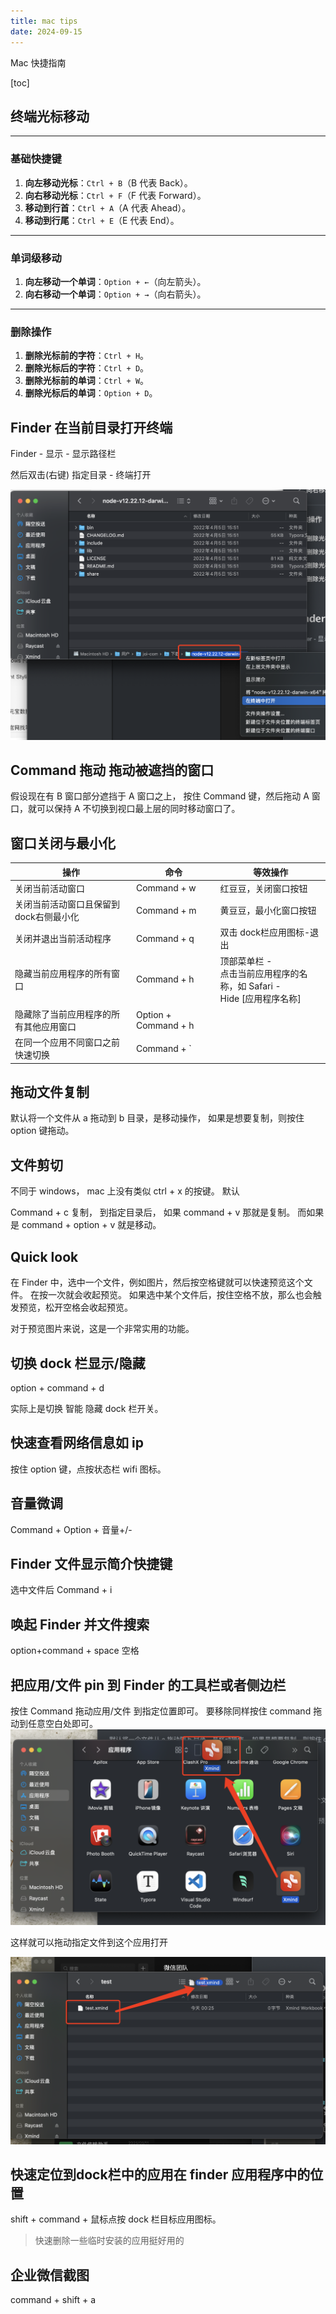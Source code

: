 ```yaml
---
title: mac tips
date: 2024-09-15
---
```


Mac 快捷指南

[toc]

## 终端光标移动

---

### 基础快捷键

1. **向左移动光标**：`Ctrl + B`（B 代表 Back）。
2. **向右移动光标**：`Ctrl + F`（F 代表 Forward）。
3. **移动到行首**：`Ctrl + A`（A 代表 Ahead）。
4. **移动到行尾**：`Ctrl + E`（E 代表 End）。

---

### 单词级移动

1. **向左移动一个单词**：`Option + ←`（向左箭头）。
2. **向右移动一个单词**：`Option + →`（向右箭头）。

---

### 删除操作

1. **删除光标前的字符**：`Ctrl + H`。
2. **删除光标后的字符**：`Ctrl + D`。
3. **删除光标前的单词**：`Ctrl + W`。
4. **删除光标后的单词**：`Option + D`。

## Finder 在当前目录打开终端

Finder - 显示 - 显示路径栏

然后双击(右键) 指定目录 - 终端打开

![image-20250312005704217](./assets/image-20250312005704217.png)

## Command 拖动 拖动被遮挡的窗口

假设现在有 B 窗口部分遮挡于 A 窗口之上， 按住 Command 键，然后拖动 A 窗口，就可以保持 A 不切换到视口最上层的同时移动窗口了。

## 窗口关闭与最小化

| 操作                                   | 命令                 | 等效操作                                                                         |
| -------------------------------------- | -------------------- | -------------------------------------------------------------------------------- |
| 关闭当前活动窗口                       | Command + w          | 红豆豆，关闭窗口按钮                                                             |
| 关闭当前活动窗口且保留到dock右侧最小化 | Command + m          | 黄豆豆，最小化窗口按钮                                                           |
| 关闭并退出当前活动程序                 | Command + q          | 双击 dock栏应用图标-退出                                                         |
| 隐藏当前应用程序的所有窗口             | Command + h          | 顶部菜单栏 - <br />点击当前应用程序的名称，如 Safari - <br />Hide [应用程序名称] |
| 隐藏除了当前应用程序的所有其他应用窗口 | Option + Command + h |                                                                                  |
| 在同一个应用不同窗口之前快速切换       | Command + `          |                                                                                  |

## 拖动文件复制

默认将一个文件从 a 拖动到 b 目录，是移动操作， 如果是想要复制，则按住 option 键拖动。

## 文件剪切

不同于 windows， mac 上没有类似 ctrl + x 的按键。 默认

Command + c 复制， 到指定目录后， 如果 command + v 那就是复制。 而如果 是 command + option + v 就是移动。

## Quick look

在 Finder 中，选中一个文件，例如图片，然后按空格键就可以快速预览这个文件。 在按一次就会收起预览。
如果选中某个文件后，按住空格不放，那么也会触发预览，松开空格会收起预览。

对于预览图片来说，这是一个非常实用的功能。

## 切换 dock 栏显示/隐藏

option + command + d

实际上是切换 智能 隐藏 dock 栏开关。

## 快速查看网络信息如 ip

按住 option 键，点按状态栏 wifi 图标。

## 音量微调

Command + Option + 音量+/-

## Finder 文件显示简介快捷键

选中文件后 Command + i

## 唤起 Finder 并文件搜索

option+command + space 空格

## 把应用/文件 pin 到 Finder 的工具栏或者侧边栏

按住 Command 拖动应用/文件 到指定位置即可。 要移除同样按住 command 拖动到任意空白处即可。 ![image-20250312002323180](./assets/image-20250312002323180.png)

这样就可以拖动指定文件到这个应用打开

![image-20250312002632910](./assets/image-20250312002632910.png)

## 快速定位到dock栏中的应用在 finder 应用程序中的位置

shift + command + 鼠标点按 dock 栏目标应用图标。

> 快速删除一些临时安装的应用挺好用的

## 企业微信截图

command + shift + a
